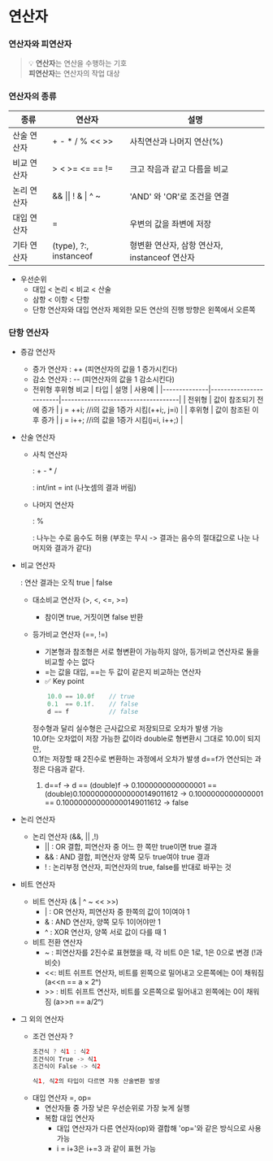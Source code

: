 # 연산자

### 연산자와 피연산자

> 💡 **연산자**는 연산을 수행하는 기호  <br> **피연산자**는 연산자의 작업 대상

### 연산자의 종류

| 종류         | 연산자                 | 설명                               |
|--------------|------------------------|------------------------------------|
| 산술 연산자 | + - * / % << >>        | 사칙연산과 나머지 연산(%)           |
| 비교 연산자 | > < >= <= == !=        | 크고 작음과 같고 다름을 비교        |
| 논리 연산자 | &&  &#124;&#124; ! &  \|  ^  ~  | 'AND' 와 'OR'로 조건을 연결       |
| 대입 연산자 | =                      | 우변의 값을 좌변에 저장             |
| 기타 연산자 | (type), ?:, instanceof | 형변환 연산자, 삼항 연산자, instanceof 연산자 |

- 우선순위
    - 대입 < 논리 < 비교 < 산술
    - 삼항 < 이항 < 단항
    - 단항 연산자와 대입 연산자 제외한 모든 연산의 진행 방향은 왼쪽에서 오른쪽

### 단항 연산자

- 증감 연산자
    - 증가 연산자 : ++ (피연산자의 값을 1 증가시킨다)
    - 감소 연산자 : -- (피연산자의 값을 1 감소시킨다)
    - 전위형 후위형 비교
        | 타입         | 설명                 | 사용예                               |
        |--------------|------------------------|------------------------------------|
        | 전위형 | 값이 참조되기 전에 증가        | j = ++i; //i의 값을 1증가 시킴(++i;, j=i)          |
        | 후위형 | 값이 참조된 이후 증가        | j = i++; //i의 값을 1증가 시킴(j=i, i++;)     |

- 산술 연산자
    - 사칙 연산자

        : + - * /

        : int/int = int (나눗셈의 결과 버림)
    - 나머지 연산자

        : %

        : 나누는 수로 음수도 허용 (부호는 무시 -> 결과는 음수의 절대값으로 나눈 나머지와 결과가 같다)

- 비교 연산자

    : 연산 결과는 오직 true | false
    - 대소비교 연산자 (>, <, <=, >=)
        - 참이면 true, 거짓이면 false 반환
    - 등가비교 연산자 (==, !=)
        - 기본형과 참조형은 서로 형변환이 가능하지 않아, 등가비교 연산자로 둘을 비교할 수는 없다
        - =는 값을 대입, ==는 두 값이 같은지 비교하는 연산자
        - ✅ Key point
        
        ```java
            10.0 == 10.0f    // true
            0.1  == 0.1f.    // false 
            d == f           // false
        ``` 
        정수형과 달리 실수형은 근사값으로 저장되므로 오차가 발생 가능 <br>
        10.0f는 오차없이 저장 가능한 값이라 double로 형변환시 그대로 10.0이 되지만, <br>
        0.1f는 저장할 때 2진수로 변환하는 과정에서 오차가 발생
        d==f가 연산되는 과정은 다음과 같다.
        1. d==f
        -> d == (double)f
        -> 0.1000000000000001 == (double)0.100000000000000149011612
        -> 0.1000000000000001 == 0.100000000000000149011612
        -> false

- 논리 연산자
    - 논리 연산자 (&&, || ,!)
        - || : OR 결합, 피연산자 중 어느 한 쪽만 true이면 true 결과
        - && : AND 결합, 피연산자 양쪽 모두 true여야 true 결과
        - !  : 논리부정 연산자, 피연산자의 true, false를 반대로 바꾸는 것

- 비트 연산자
    - 비트 연산자 (& | ^ ~ << >>)
        - | : OR 연산자, 피연산자 중 한쪽의 값이 1이여야 1
        - & : AND 연산자, 양쪽 모두 1이어야만 1
        - ^ : XOR 연산자, 양쪽 서로 값이 다를 때 1
    - 비트 전환 연산자
        - ~ : 피연산자를 2진수로 표현했을 때, 각 비트 0은 1로, 1은 0으로 변경 (!과 비슷)
        - <<: 비트 쉬프트 연산자, 비트를 왼쪽으로 밀어내고 오른쪽에는 0이 채워짐 (a<<n == a × 2ⁿ) 
        - &gt;&gt; : 비트 쉬프트 연산자, 비트를 오른쪽으로 밀어내고 왼쪽에는 0이 채워짐 (a&gt;&gt;n == a/2ⁿ)
- 그 외의 연산자
    - 조건 연산자 ?
        ```java
        조건식 ? 식1 : 식2
        조건식이 True -> 식1
        조건식이 False -> 식2

        식1, 식2의 타입이 다르면 자동 산술변환 발생
         ```
    - 대입 연산자 =, op=
        - 연산자들 중 가장 낮은 우선순위로 가장 늦게 실행
        - 복합 대입 연산자
            - 대입 연산자가 다른 연산자(op)와 결합해 'op='와 같은 방식으로 사용 가능
            - i = i+3은 i+=3 과 같이 표현 가능
            
